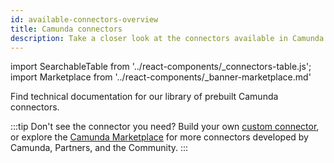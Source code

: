 ```yaml
---
id: available-connectors-overview
title: Camunda connectors
description: Take a closer look at the connectors available in Camunda 8.
---
```


import SearchableTable from '../react-components/\_connectors-table.js';
import Marketplace from '../react-components/\_banner-marketplace.md'

Find technical documentation for our library of prebuilt Camunda connectors.

<SearchableTable />

:::tip
Don't see the connector you need? Build your own [custom connector](/components/connectors/custom-built-connectors/build-connector.md), or explore the [Camunda Marketplace](https://marketplace.camunda.com/) for more connectors developed by Camunda, Partners, and the Community.
:::

<Marketplace/>
